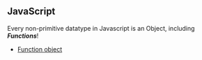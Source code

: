 ## JavaScript

Every non-primitive datatype in Javascript is an Object, including ***Functions***! 

* [Function object](https://javascript.info/function-object)